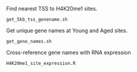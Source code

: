Find nearest TSS to H4K20me1 sites.
```
get_5kb_tss_genename.sh
```
Get unique gene names at Young and Aged sites.
```
get_gene_names.sh
```
Cross-reference gene names with RNA expression
```
H4K20me1_site_expression.R
```
